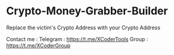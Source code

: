 # Crypto-Money-Grabber-Builder

Replace the victim's Crypto Address with your Crypto Address

Contact me :
Telegram : https://t.me/XCoderTools
Group : https://t.me/XCoderGroup
